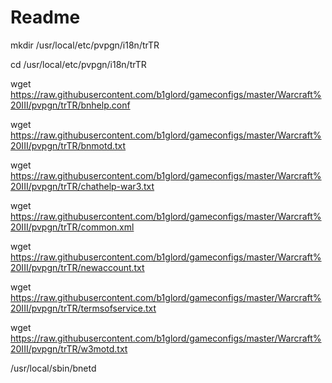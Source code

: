 # Readme

mkdir /usr/local/etc/pvpgn/i18n/trTR

cd /usr/local/etc/pvpgn/i18n/trTR

wget https://raw.githubusercontent.com/b1glord/gameconfigs/master/Warcraft%20III/pvpgn/trTR/bnhelp.conf

wget https://raw.githubusercontent.com/b1glord/gameconfigs/master/Warcraft%20III/pvpgn/trTR/bnmotd.txt

wget https://raw.githubusercontent.com/b1glord/gameconfigs/master/Warcraft%20III/pvpgn/trTR/chathelp-war3.txt

wget https://raw.githubusercontent.com/b1glord/gameconfigs/master/Warcraft%20III/pvpgn/trTR/common.xml

wget https://raw.githubusercontent.com/b1glord/gameconfigs/master/Warcraft%20III/pvpgn/trTR/newaccount.txt

wget https://raw.githubusercontent.com/b1glord/gameconfigs/master/Warcraft%20III/pvpgn/trTR/termsofservice.txt

wget https://raw.githubusercontent.com/b1glord/gameconfigs/master/Warcraft%20III/pvpgn/trTR/w3motd.txt

/usr/local/sbin/bnetd
